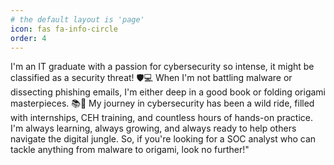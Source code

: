 ```yaml
---
# the default layout is 'page'
icon: fas fa-info-circle
order: 4
---
```


I'm an IT graduate with a passion for cybersecurity so intense, it might be classified as a security threat! 🛡️💻 When I'm not battling malware or dissecting phishing emails, I'm either deep in a good book or folding origami masterpieces. 📚🦢 My journey in cybersecurity has been a wild ride, filled with internships, CEH training, and countless hours of hands-on practice. I'm always learning, always growing, and always ready to help others navigate the digital jungle. So, if you're looking for a SOC analyst who can tackle anything from malware to origami, look no further!"
